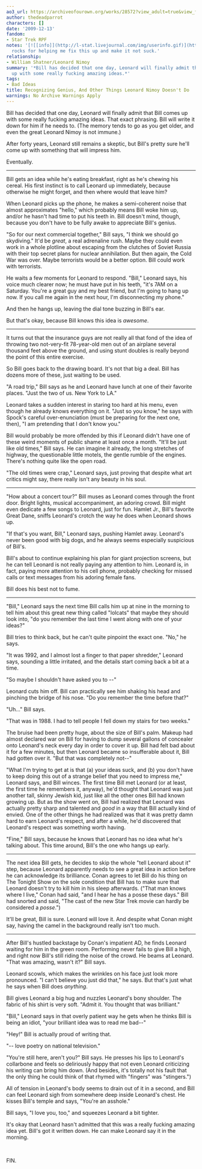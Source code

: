 ```yaml
---
ao3_url: https://archiveofourown.org/works/28572?view_adult=true&view_full_work=true
author: thedeadparrot
characters: []
date: '2009-12-13'
fandom:
- Star Trek RPF
notes: '[![[info]](http://l-stat.livejournal.com/img/userinfo.gif)](http://queenzulu.livejournal.com/profile)[**queenzulu**](http://queenzulu.livejournal.com/)
  rocks for helping me fix this up and make it not suck.'
relationship:
- William Shatner/Leonard Nimoy
summary: '*Bill has decided that one day, Leonard will finally admit that Bill comes
  up with some really fucking amazing ideas.*'
tags:
- Bad Ideas
title: Recognizing Genius, And Other Things Leonard Nimoy Doesn't Do
warnings: No Archive Warnings Apply
---
```


Bill has decided that one day, Leonard will finally admit that Bill comes up with some really fucking amazing ideas. That exact phrasing. Bill will write it down for him if he needs to. (The memory tends to go as you get older, and even the great Leonard Nimoy is not immune.)

After forty years, Leonard still remains a skeptic, but Bill's pretty sure he'll come up with something that will impress him.

Eventually.



---

Bill gets an idea while he's eating breakfast, right as he's chewing his cereal. His first instinct is to call Leonard up immediately, because otherwise he might forget, and then where would that leave him?

When Leonard picks up the phone, he makes a semi-coherent noise that almost approximates "hello," which probably means Bill woke him up, and/or he hasn't had time to put his teeth in. Bill doesn't mind, though, because you don't have to be fully awake to appreciate Bill's genius.

"So for our next commercial together," Bill says, "I think we should go skydiving." It'd be *great*, a real adrenaline rush. Maybe they could even work in a whole plotline about escaping from the clutches of Soviet Russia with their top secret plans for nuclear annihilation. But then again, the Cold War was over. Maybe terrorists would be a better option. Bill could work with terrorists.

He waits a few moments for Leonard to respond. "Bill," Leonard says, his voice much clearer now; he must have put in his teeth, "it's 7AM on a Saturday. You're a great guy and my best friend, but I'm going to hang up now. If you call me again in the next hour, I'm disconnecting my phone."

And then he hangs up, leaving the dial tone buzzing in Bill's ear.

But that's okay, because Bill knows this idea is *awesome*.



---

It turns out that the insurance guys are not really all that fond of the idea of throwing two not-very-fit 78-year-old men out of an airplane several thousand feet above the ground, and using stunt doubles is really beyond the point of this entire exercise.

So Bill goes back to the drawing board. It's not that big a deal. Bill has dozens more of these, just waiting to be used.

"A road trip," Bill says as he and Leonard have lunch at one of their favorite places. "Just the two of us. New York to LA."

Leonard takes a sudden interest in staring too hard at his menu, even though he already knows everything on it. "Just so you know," he says with Spock's careful over-enunciation (must be preparing for the next one, then), "I am pretending that I don't know you."

Bill would probably be more offended by this if Leonard didn't have one of these weird moments of public shame at least once a month. "It'll be just like old times," Bill says. He can imagine it already, the long stretches of highway, the questionable little motels, the gentle rumble of the engines. There's nothing quite like the open road.

"The old times were crap," Leonard says, just proving that despite what art critics might say, there really isn't any beauty in his soul.



---

"How about a concert tour?" Bill muses as Leonard comes through the front door. Bright lights, musical accompaniment, an adoring crowd. Bill might even dedicate a few songs to Leonard, just for fun. Hamlet Jr., Bill's favorite Great Dane, sniffs Leonard's crotch the way he does when Leonard shows up.

"If that's you want, Bill," Leonard says, pushing Hamlet away. Leonard's never been good with big dogs, and he always seems especially suspicious of Bill's.

Bill's about to continue explaining his plan for giant projection screens, but he can tell Leonard is not really paying any attention to him. Leonard is, in fact, paying more attention to his cell phone, probably checking for missed calls or text messages from his adoring female fans.

Bill does his best not to fume.



---

"Bill," Leonard says the next time Bill calls him up at nine in the morning to tell him about this great new thing called "lolcats" that maybe they should look into, "do you remember the last time I went along with one of your ideas?"

Bill tries to think back, but he can't quite pinpoint the exact one. "No," he says.

"It was 1992, and I almost lost a finger to that paper shredder," Leonard says, sounding a little irritated, and the details start coming back a bit at a time.

"So maybe I shouldn't have asked you to --"

Leonard cuts him off. Bill can practically see him shaking his head and pinching the bridge of his nose. "Do you remember the time before that?"

"Uh..." Bill says.

"That was in 1988. I had to tell people I fell down my stairs for two weeks."

The bruise had been pretty huge, about the size of Bill's palm. Makeup had almost declared war on Bill for having to dump several gallons of concealer onto Leonard's neck every day in order to cover it up. Bill had felt bad about it for a few minutes, but then Leonard became so insufferable about it, Bill had gotten over it. "But that was completely not--"

"What I'm trying to get at is that (a) your ideas suck, and (b) you don't have to keep doing this out of a strange belief that you need to impress me," Leonard says, and Bill winces. The first time Bill met Leonard (or at least, the first time he remembers it, anyway), he'd thought that Leonard was just another tall, skinny Jewish kid, just like all the other ones Bill had known growing up. But as the show went on, Bill had realized that Leonard was actually pretty sharp and talented and *good* in a way that Bill actually kind of envied. One of the other things he had realized was that it was pretty damn hard to earn Leonard's respect, and after a while, he'd discovered that Leonard's respect was something worth having.

"Fine," Bill says, because he knows that Leonard has no idea what he's talking about. This time around, Bill's the one who hangs up early.



---

The next idea Bill gets, he decides to skip the whole "tell Leonard about it" step, because Leonard apparently needs to see a great idea in action before he can acknowledge its brilliance. Conan agrees to let Bill do his thing on The Tonight Show on the sole condition that Bill has to make sure that Leonard doesn't try to kill him in his sleep afterwards. ("That man knows where I live," Conan had said, "and I hear he has a posse these days." Bill had snorted and said, "The cast of the new Star Trek movie can hardly be considered a *posse*.")

It'll be great, Bill is sure. Leonard will love it. And despite what Conan might say, having the camel in the background really isn't too much.



---

After Bill's hustled backstage by Conan's impatient AD, he finds Leonard waiting for him in the green room. Performing never fails to give Bill a high, and right now Bill's still riding the noise of the crowd. He beams at Leonard. "That was amazing, wasn't it?" Bill says.

Leonard scowls, which makes the wrinkles on his face just look more pronounced. "I can't believe you just did that," he says. But that's just what he says when Bill does *anything*.

Bill gives Leonard a big hug and nuzzles Leonard's bony shoulder. The fabric of his shirt is very soft. "Admit it. You thought that was brilliant."

"Bill," Leonard says in that overly patient way he gets when he thinks Bill is being an idiot, "your brilliant idea was to read me bad--"

"Hey!" Bill is actually proud of writing that.

"-- love poetry on national television."

"You're still here, aren't you?" Bill says. He presses his lips to Leonard's collarbone and feels so deliriously happy that not even Leonard criticizing his writing can bring him down. (And besides, it's totally not his fault that the only thing he could think of that rhymed with "fingers" was "stingers.")

All of tension in Leonard's body seems to drain out of it in a second, and Bill can feel Leonard sigh from somewhere deep inside Leonard's chest. He kisses Bill's temple and says, "You're an asshole."

Bill says, "I love you, too," and squeezes Leonard a bit tighter.

It's okay that Leonard hasn't admitted that this was a really fucking amazing idea yet. Bill's got it written down. He can make Leonard say it in the morning.

 

FIN.